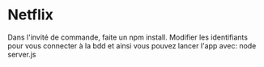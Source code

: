 # Netflix

Dans l'invité de commande, faite un npm install.
Modifier les identifiants pour vous connecter à la bdd et ainsi vous pouvez lancer l'app avec:
node server.js
